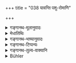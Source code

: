 +++
title = "038 यावन्ति पशु-रोमाणि"

+++

<details><summary>गङ्गानथ-मूलानुवादः</summary>

As many hairs there are on the body of the animal, so m any times after dying does its needless killer suffer violent death, birth after birth.—(38.)
</details>

<details><summary>मेधातिथिः</summary>

तावतीर् जन्मनाम् आवृत्तीर् **मारणं प्राप्नोति** । **वृथापशुघ्नः** श्रुतिस्मृत्योर् अचोदितं पशुवधं यः करोति । तच् च प्रकरणान् महानवम्यादिषु लौकिकैर् यत् क्रियते । पशुघ्न इति कप्रत्यये छान्दसं रूपम् ॥ ५.३८ ॥
</details>

<details><summary>गङ्गानथ-भाष्यानुवादः</summary>

For so many lives does he suffer violent death.

‘*Needless killer of the animal*’,—one who kills the animal in a way not prescribed in the *Śruti* or the *Smṛti*: from the context it is clear that this refers to that animal-sacrifice which ordinary people perforin on the Mahānavamī.

The term ‘*paśaghna* (?)’ is a Vedic form formed with the affix ‘*ka*’—(38).
</details>

<details><summary>गङ्गानथ-टिप्पन्यः</summary>

*Cf*. The Mahābhārata 13.93.121.

This verse is quoted in *Vīramitrodaya* (Āhnika, p. 538).
</details>

<details><summary>गङ्गानथ-तुल्य-वाक्यानि</summary>

*Viṣṇu* (51.60).—(Same as Manu.)

*Yājñavalkya* (1.180).—‘The wicked man who kills animals unlawfully
dwells in hell for as many days as there are hairs on the animal’s body.’

*Mahābhārata* (13.93.121).—(Same as Manu.)
</details>

<details><summary>Bühler</summary>

038	As many hairs as the slain beast has, so often indeed will he who killed it without a (lawful) reason suffer a violent death in future births.
</details>
